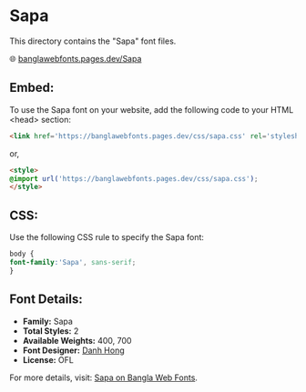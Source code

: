 # Sapa

This directory contains the "Sapa" font files.

🌐 [banglawebfonts.pages.dev/Sapa](https://banglawebfonts.pages.dev/sapa/#about)

## Embed:
To use the Sapa font on your website, add the following code to your HTML &lt;head&gt; section:
```html
<link href='https://banglawebfonts.pages.dev/css/sapa.css' rel='stylesheet'>
```

or,
```html
<style>
@import url('https://banglawebfonts.pages.dev/css/sapa.css');
</style>
```

## CSS:
Use the following CSS rule to specify the Sapa font:
```css
body {
font-family:'Sapa', sans-serif;
}
```

## Font Details:
- **Family:** Sapa
- **Total Styles:** 2
- **Available Weights:** 400, 700
- **Font Designer:** [Danh Hong](https://github.com/danhhong)
- **License:** OFL

For more details, visit: [Sapa on Bangla Web Fonts](https://banglawebfonts.pages.dev/sapa/#about).